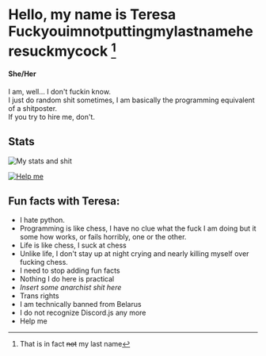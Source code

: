 # Hello, my name is Teresa Fuckyouimnotputtingmylastnameheresuckmycock [^lastname]
#### She/Her
I am, well... I don't fuckin know.  
I just do random shit sometimes, I am basically the programming equivalent of a shitposter.  
If you try to hire me, don't. 
## Stats
![My stats and shit](https://github-readme-stats.vercel.app/api?username=ComradeYellowCitrusFruit&show_icons=true&theme=github_dark&count_private=true&hide=stars)


[![Help me](https://github-readme-stats.vercel.app/api/top-langs/?username=ComradeYellowCitrusFruit&theme=github_dark)](https://github.com/anuraghazra/github-readme-stats)
## Fun facts with Teresa:
- I hate python.  
- Programming is like chess, I have no clue what the fuck I am doing but it some how works, or fails horribly, one or the other.  
- Life is like chess, I suck at chess  
- Unlike life, I don't stay up at night crying and nearly killing myself over fucking chess.
- I need to stop adding fun facts
- Nothing I do here is practical
- *Insert some anarchist shit here*
- Trans rights 
- I am technically banned from Belarus
- I do not recognize Discord.js any more
- Help me

[^lastname]: That is in fact ~~not~~ my last name
